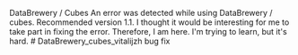 DataBrewery / Cubes
An error was detected while using DataBrewery / cubes. Recommended version 1.1. I thought it would be interesting for me to take part in fixing the error. Therefore, I am here. I'm trying to learn, but it's hard. # DataBrewery_cubes_vitalijzh
bug fix
